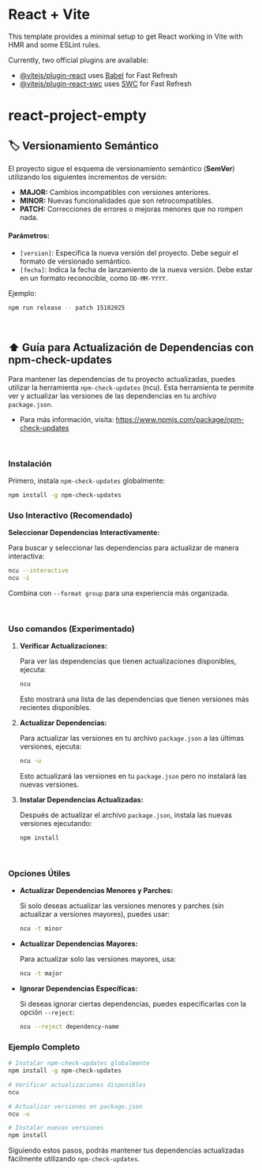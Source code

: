 # React + Vite

This template provides a minimal setup to get React working in Vite with HMR and some ESLint rules.

Currently, two official plugins are available:

- [@vitejs/plugin-react](https://github.com/vitejs/vite-plugin-react/blob/main/packages/plugin-react/README.md) uses [Babel](https://babeljs.io/) for Fast Refresh
- [@vitejs/plugin-react-swc](https://github.com/vitejs/vite-plugin-react-swc) uses [SWC](https://swc.rs/) for Fast Refresh

# react-project-empty

## 🏷️ Versionamiento Semántico

El proyecto sigue el esquema de versionamiento semántico (**SemVer**) utilizando los siguientes incrementos de versión:

- **MAJOR:** Cambios incompatibles con versiones anteriores.
- **MINOR:** Nuevas funcionalidades que son retrocompatibles.
- **PATCH:** Correcciones de errores o mejoras menores que no rompen nada.

#### Parámetros:

- `[version]`: Especifica la nueva versión del proyecto. Debe seguir el formato de versionado semántico.
- `[fecha]`: Indica la fecha de lanzamiento de la nueva versión. Debe estar en un formato reconocible, como `DD-MM-YYYY`.

Ejemplo:

```sh
npm run release -- patch 15102025
```

<br>

## ⬆️ Guía para Actualización de Dependencias con npm-check-updates

Para mantener las dependencias de tu proyecto actualizadas, puedes utilizar la herramienta `npm-check-updates` (ncu). Esta herramienta te permite ver y actualizar las versiones de las dependencias en tu archivo `package.json`.

- Para más información, visita: https://www.npmjs.com/package/npm-check-updates

<br>

### Instalación

Primero, instala `npm-check-updates` globalmente:

```sh
npm install -g npm-check-updates
```

### Uso Interactivo (Recomendado)

**Seleccionar Dependencias Interactivamente:**

Para buscar y seleccionar las dependencias para actualizar de manera interactiva:

```sh
ncu --interactive
ncu -i
```

Combina con `--format group` para una experiencia más organizada.

<br>

### Uso comandos (Experimentado)

1. **Verificar Actualizaciones:**

   Para ver las dependencias que tienen actualizaciones disponibles, ejecuta:

   ```sh
   ncu
   ```

   Esto mostrará una lista de las dependencias que tienen versiones más recientes disponibles.

2. **Actualizar Dependencias:**

   Para actualizar las versiones en tu archivo `package.json` a las últimas versiones, ejecuta:

   ```sh
   ncu -u
   ```

   Esto actualizará las versiones en tu `package.json` pero no instalará las nuevas versiones.

3. **Instalar Dependencias Actualizadas:**

   Después de actualizar el archivo `package.json`, instala las nuevas versiones ejecutando:

   ```sh
   npm install
   ```

<br>

### Opciones Útiles

- **Actualizar Dependencias Menores y Parches:**

  Si solo deseas actualizar las versiones menores y parches (sin actualizar a versiones mayores), puedes usar:

  ```sh
  ncu -t minor
  ```

- **Actualizar Dependencias Mayores:**

  Para actualizar solo las versiones mayores, usa:

  ```sh
  ncu -t major
  ```

- **Ignorar Dependencias Específicas:**

  Si deseas ignorar ciertas dependencias, puedes especificarlas con la opción `--reject`:

  ```sh
  ncu --reject dependency-name
  ```

### Ejemplo Completo

```sh
# Instalar npm-check-updates globalmente
npm install -g npm-check-updates

# Verificar actualizaciones disponibles
ncu

# Actualizar versiones en package.json
ncu -u

# Instalar nuevas versiones
npm install
```

Siguiendo estos pasos, podrás mantener tus dependencias actualizadas fácilmente utilizando `npm-check-updates`.

